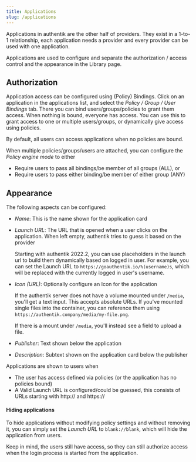 ```yaml
---
title: Applications
slug: /applications
---
```


Applications in authentik are the other half of providers. They exist in a 1-to-1 relationship, each application needs a provider and every provider can be used with one application.

Applications are used to configure and separate the authorization / access control and the appearance in the Library page.

## Authorization

Application access can be configured using (Policy) Bindings. Click on an application in the applications list, and select the *Policy / Group / User Bindings* tab. There you can bind users/groups/policies to grant them access. When nothing is bound, everyone has access. You can use this to grant access to one or multiple users/groups, or dynamically give access using policies.

By default, all users can access applications when no policies are bound.

When multiple policies/groups/users are attached, you can configure the *Policy engine mode* to either

- Require users to pass all bindings/be member of all groups (ALL), or
- Require users to pass either binding/be member of either group (ANY)

## Appearance

The following aspects can be configured:

- *Name*: This is the name shown for the application card
- *Launch URL*: The URL that is opened when a user clicks on the application. When left empty, authentik tries to guess it based on the provider

    Starting with authentik 2022.2, you can use placeholders in the launch url to build them dynamically based on logged in user. For example, you can set the Launch URL to `https://goauthentik.io/%(username)s`, which will be replaced with the currently logged in user's username.

- *Icon (URL)*: Optionally configure an Icon for the application

    If the authentik server does not have a volume mounted under `/media`, you'll get a text input. This accepts absolute URLs. If you've mounted single files into the container, you can reference them using `https://authentik.company/media/my-file.png`.

    If there is a mount under `/media`, you'll instead see a field to upload a file.

- *Publisher*: Text shown below the application
- *Description*: Subtext shown on the application card below the publisher

Applications are shown to users when

- The user has access defined via policies (or the application has no policies bound)
- A Valid Launch URL is configured/could be guessed, this consists of URLs starting with http:// and https://


#### Hiding applications

To hide applications without modifying policy settings and without removing it, you can simply set the *Launch URL* to `blank://blank`, which will hide the application from users.

Keep in mind, the users still have access, so they can still authorize access when the login process is started from the application.
